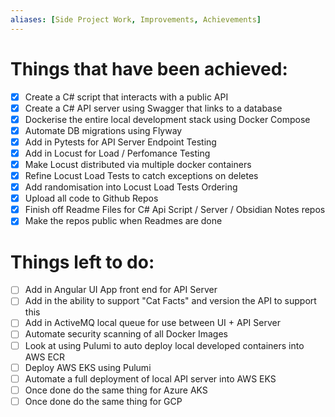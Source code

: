 ```yaml
---
aliases: [Side Project Work, Improvements, Achievements]
---
```

# Things that have been achieved:
- [x] Create a C# script that interacts with a public API
- [x] Create a C# API server using Swagger that links to a database
- [x] Dockerise the entire local development stack using Docker Compose
- [x] Automate DB migrations using Flyway
- [x] Add in Pytests for API Server Endpoint Testing 
- [x] Add in Locust for Load / Perfomance Testing 
- [x] Make Locust distributed via multiple docker containers
- [x] Refine Locust Load Tests to catch exceptions on deletes
- [x] Add randomisation into Locust Load Tests Ordering
- [x] Upload all code to Github Repos
- [x] Finish off Readme Files for C# Api Script / Server / Obsidian Notes repos
- [x] Make the repos public when Readmes are done

# Things left to do:
- [ ] Add in Angular UI App front end for API Server
- [ ] Add in the ability to support "Cat Facts" and version the API to support this
- [ ] Add in ActiveMQ local queue for use between UI + API Server
- [ ] Automate security scanning of all Docker Images
- [ ] Look at using Pulumi to auto deploy local developed containers into AWS ECR
- [ ] Deploy AWS EKS using Pulumi
- [ ] Automate a full deployment of local API server into AWS EKS
- [ ] Once done do the same thing for Azure AKS
- [ ] Once done do the same thing for GCP
